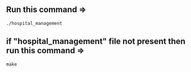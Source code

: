 ## Run this command =>
`./hospital_management`

## if "hospital_management" file not present then run this command =>
`make`
